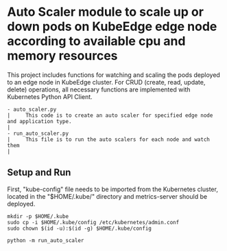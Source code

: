 # Auto Scaler module to scale up or down pods on KubeEdge edge node according to available cpu and memory resources

This project includes functions for watching and scaling the pods deployed to an edge node in KubeEdge cluster. For CRUD (create, read, update, delete) operations, all necessary functions are implemented with Kubernetes Python API Client. 

```
- auto_scaler.py
|     This code is to create an auto scaler for specified edge node and application type.
|
- run_auto_scaler.py
|     This file is to run the auto scalers for each node and watch them
|
```

## Setup and Run
First, "kube-config" file needs to be imported from the Kubernetes cluster, located in the "$HOME/.kube/" directory and metrics-server should be deployed.

```
mkdir -p $HOME/.kube
sudo cp -i $HOME/.kube/config /etc/kubernetes/admin.conf
sudo chown $(id -u):$(id -g) $HOME/.kube/config

python -m run_auto_scaler
```

